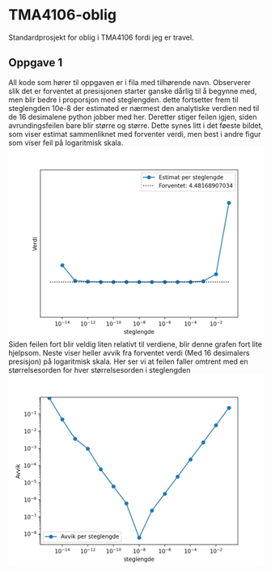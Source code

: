 # TMA4106-oblig
Standardprosjekt for oblig i TMA4106 fordi jeg er travel.

## Oppgave 1

All kode som hører til oppgaven er i fila med tilhørende navn.
Observerer slik det er forventet at presisjonen starter ganske dårlig til å begynne med, men blir bedre i proporsjon med steglengden. dette fortsetter frem til steglengden 10e-8 der estimated er nærmest den analytiske verdien ned til de 16 desimalene python jobber med her. Deretter stiger feilen igjen, siden avrundingsfeilen bare blir større og større. Dette synes litt i det føeste bildet, som viser estimat sammenliknet med forventer verdi, men best i andre figur som viser feil på logaritmisk skala.
![alt text](https://github.com/SimonEideHubs/TMA4106-oblig/blob/master/oppg1_1.png?raw=true)
Siden feilen fort blir veldig liten relativt til verdiene, blir denne grafen fort lite hjelpsom. Neste viser heller avvik fra forventet verdi (Med 16 desimalers presisjon) på logaritmisk skala. Her ser vi at feilen faller omtrent med en størrelsesorden for hver størrelsesorden i steglengden
![alt text](https://github.com/SimonEideHubs/TMA4106-oblig/blob/master/oppg1_2.png?raw=true)
